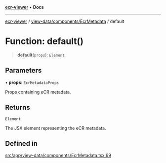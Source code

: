 [**ecr-viewer**](../../../../README.md) • **Docs**

***

[ecr-viewer](../../../../README.md) / [view-data/components/EcrMetadata](../README.md) / default

# Function: default()

> **default**(`props`): `Element`

## Parameters

• **props**: `EcrMetadataProps`

Props containing eCR metadata.

## Returns

`Element`

The JSX element representing the eCR metadata.

## Defined in

[src/app/view-data/components/EcrMetadata.tsx:69](https://github.com/CDCgov/phdi/blob/55d1a87d29da9da2522ba2a73bc122cba666b133/containers/ecr-viewer/src/app/view-data/components/EcrMetadata.tsx#L69)
